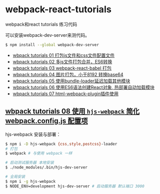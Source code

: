 # webpack-react-tutorials
webpack和react tutorials 练习代码


可以安装webpack-dev-server来测代码。
```bash
$ npm install --global webpack-dev-server
```
* [wbpack tutorials 01 打包js文件和css文件配置文件](./tutorials01/webpack.config.js)
* [wbpack tutorials 02 多js文件打包合并，ES6转换](./tutorials02/webpack.config.js)
* [wbpack tutorials 03 webpack-react-babel 打包](./tutorials03/webpack.config.js)
* [wbpack tutorials 04 图片打包，小于8192 转换base64](./tutorials04/webpack.config.js)
* [wbpack tutorials 05 使用bundle-loader延迟加载其他模块](./tutorials05/webpack.config.js)
* [wbpack tutorials 06 使用ES6语法创建React对象, 热部署自动加载模块](./tutorials06/webpack.config.js)
* [wbpack tutorials 07 html-webpack-plugin插件使用](./tutorials07/webpack.config.js)

## [wbpack tutorials 08 使用 `hjs-webpack` 简化 webpack.config.js 配置项](./tutorials07/webpack.config.js)
hjs-webpack 安装与部署：
```sh
$ npm i -D hjs-webpack {css,style,postcss}-loader
# 打包
$ webpack # 与使用 webpack 一样

# 启动测试服务器 本地安装
$ ./node_modules/.bin/hjs-dev-server

# 全局安装
$ npm i -g hjs-webpack
$ NODE_ENV=development hjs-dev-server # 启动服务器 默认端口 3000
```
